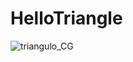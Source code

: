 # HelloTriangle

![triangulo_CG](https://user-images.githubusercontent.com/37460054/167160555-7bfd950f-17ce-4853-a167-19c891a55e49.png)
